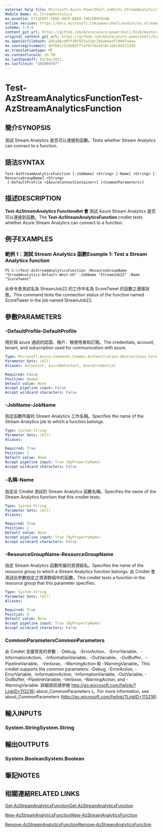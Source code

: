 ```yaml
---
external help file: Microsoft.Azure.PowerShell.Cmdlets.StreamAnalytics.dll-Help.xml
Module Name: Az.StreamAnalytics
ms.assetid: E711FBFF-FB6D-4DFD-BAE8-7961EB4FD16B
online version: https://docs.microsoft.com/powershell/module/az.streamanalytics/test-azstreamanalyticsfunction
schema: 2.0.0
content_git_url: https://github.com/Azure/azure-powershell/blob/master/src/StreamAnalytics/StreamAnalytics/help/Test-AzStreamAnalyticsFunction.md
original_content_git_url: https://github.com/Azure/azure-powershell/blob/master/src/StreamAnalytics/StreamAnalytics/help/Test-AzStreamAnalyticsFunction.md
ms.openlocfilehash: d45a46cd0ff38f925a218c2bbab6edf70b97a4ea
ms.sourcegitcommit: 4dfb0cc533b83f77afdcfbe2618c1e6c8d221330
ms.translationtype: MT
ms.contentlocale: zh-TW
ms.lasthandoff: 03/04/2021
ms.locfileid: "101904797"
---
```

# <span data-ttu-id="db5b1-101">Test-AzStreamAnalyticsFunction</span><span class="sxs-lookup"><span data-stu-id="db5b1-101">Test-AzStreamAnalyticsFunction</span></span>

## <span data-ttu-id="db5b1-102">簡介</span><span class="sxs-lookup"><span data-stu-id="db5b1-102">SYNOPSIS</span></span>
<span data-ttu-id="db5b1-103">測試 Stream Analytics 是否可以連接到函數。</span><span class="sxs-lookup"><span data-stu-id="db5b1-103">Tests whether Stream Analytics can connect to a function.</span></span>

## <span data-ttu-id="db5b1-104">語法</span><span class="sxs-lookup"><span data-stu-id="db5b1-104">SYNTAX</span></span>

```
Test-AzStreamAnalyticsFunction [-JobName] <String> [-Name] <String> [-ResourceGroupName] <String>
 [-DefaultProfile <IAzureContextContainer>] [<CommonParameters>]
```

## <span data-ttu-id="db5b1-105">描述</span><span class="sxs-lookup"><span data-stu-id="db5b1-105">DESCRIPTION</span></span>
<span data-ttu-id="db5b1-106">**Test-AzStreamAnalytics Functiondlet 會** 測試 Azure Stream Analytics 是否可以連接到函數。</span><span class="sxs-lookup"><span data-stu-id="db5b1-106">The **Test-AzStreamAnalyticsFunction** cmdlet tests whether Azure Stream Analytics can connect to a function.</span></span>

## <span data-ttu-id="db5b1-107">例子</span><span class="sxs-lookup"><span data-stu-id="db5b1-107">EXAMPLES</span></span>

### <span data-ttu-id="db5b1-108">範例 1：測試 Stream Analytics 函數</span><span class="sxs-lookup"><span data-stu-id="db5b1-108">Example 1: Test a Stream Analytics function</span></span>
```
PS C:\>Test-AzStreamAnalyticsFunction -ResourceGroupName "StreamAnalytics-Default-West-US" -JobName "StreamJob22" -Name "ScoreTweet"
```

<span data-ttu-id="db5b1-109">此命令會測試名為 StreamJob22 的工作中名為 ScoreTweet 的函數之連接狀態。</span><span class="sxs-lookup"><span data-stu-id="db5b1-109">This command tests the connection status of the function named ScoreTweet in the job named StreamJob22.</span></span>

## <span data-ttu-id="db5b1-110">參數</span><span class="sxs-lookup"><span data-stu-id="db5b1-110">PARAMETERS</span></span>

### <span data-ttu-id="db5b1-111">-DefaultProfile</span><span class="sxs-lookup"><span data-stu-id="db5b1-111">-DefaultProfile</span></span>
<span data-ttu-id="db5b1-112">用於與 azure 通訊的認證、帳戶、租使用者和訂閱。</span><span class="sxs-lookup"><span data-stu-id="db5b1-112">The credentials, account, tenant, and subscription used for communication with azure.</span></span>

```yaml
Type: Microsoft.Azure.Commands.Common.Authentication.Abstractions.Core.IAzureContextContainer
Parameter Sets: (All)
Aliases: AzContext, AzureRmContext, AzureCredential

Required: False
Position: Named
Default value: None
Accept pipeline input: False
Accept wildcard characters: False
```

### <span data-ttu-id="db5b1-113">-JobName</span><span class="sxs-lookup"><span data-stu-id="db5b1-113">-JobName</span></span>
<span data-ttu-id="db5b1-114">指定函數所屬的 Stream Analytics 工作名稱。</span><span class="sxs-lookup"><span data-stu-id="db5b1-114">Specifies the name of the Stream Analytics job to which a function belongs.</span></span>

```yaml
Type: System.String
Parameter Sets: (All)
Aliases:

Required: True
Position: 1
Default value: None
Accept pipeline input: True (ByPropertyName)
Accept wildcard characters: False
```

### <span data-ttu-id="db5b1-115">-名稱</span><span class="sxs-lookup"><span data-stu-id="db5b1-115">-Name</span></span>
<span data-ttu-id="db5b1-116">指定此 Cmdlet 測試的 Stream Analytics 函數名稱。</span><span class="sxs-lookup"><span data-stu-id="db5b1-116">Specifies the name of the Stream Analytics function that this cmdlet tests.</span></span>

```yaml
Type: System.String
Parameter Sets: (All)
Aliases:

Required: True
Position: 2
Default value: None
Accept pipeline input: True (ByPropertyName)
Accept wildcard characters: False
```

### <span data-ttu-id="db5b1-117">-ResourceGroupName</span><span class="sxs-lookup"><span data-stu-id="db5b1-117">-ResourceGroupName</span></span>
<span data-ttu-id="db5b1-118">指定 Stream Analytics 函數所屬的資源組名。</span><span class="sxs-lookup"><span data-stu-id="db5b1-118">Specifies the name of the resource group to which a Stream Analytics function belongs.</span></span>
<span data-ttu-id="db5b1-119">此 Cmdlet 會測試此參數指定之資源群組中的函數。</span><span class="sxs-lookup"><span data-stu-id="db5b1-119">This cmdlet tests a function in the resource group that this parameter specifies.</span></span>

```yaml
Type: System.String
Parameter Sets: (All)
Aliases:

Required: True
Position: 0
Default value: None
Accept pipeline input: True (ByPropertyName)
Accept wildcard characters: False
```

### <span data-ttu-id="db5b1-120">CommonParameters</span><span class="sxs-lookup"><span data-stu-id="db5b1-120">CommonParameters</span></span>
<span data-ttu-id="db5b1-121">此 Cmdlet 支援常見的參數：-Debug、-ErrorAction、-ErrorVariable、-InformationAction、-InformationVariable、-OutVariable、-OutBuffer、-PipelineVariable、-Verbose、-WarningAction 和 -WarningVariable。</span><span class="sxs-lookup"><span data-stu-id="db5b1-121">This cmdlet supports the common parameters: -Debug, -ErrorAction, -ErrorVariable, -InformationAction, -InformationVariable, -OutVariable, -OutBuffer, -PipelineVariable, -Verbose, -WarningAction, and -WarningVariable.</span></span> <span data-ttu-id="db5b1-122">詳細資訊請參閱 http://go.microsoft.com/fwlink/?LinkID=113216) about_CommonParameters (。</span><span class="sxs-lookup"><span data-stu-id="db5b1-122">For more information, see about_CommonParameters (http://go.microsoft.com/fwlink/?LinkID=113216).</span></span>

## <span data-ttu-id="db5b1-123">輸入</span><span class="sxs-lookup"><span data-stu-id="db5b1-123">INPUTS</span></span>

### <span data-ttu-id="db5b1-124">System.String</span><span class="sxs-lookup"><span data-stu-id="db5b1-124">System.String</span></span>

## <span data-ttu-id="db5b1-125">輸出</span><span class="sxs-lookup"><span data-stu-id="db5b1-125">OUTPUTS</span></span>

### <span data-ttu-id="db5b1-126">System.Boolean</span><span class="sxs-lookup"><span data-stu-id="db5b1-126">System.Boolean</span></span>

## <span data-ttu-id="db5b1-127">筆記</span><span class="sxs-lookup"><span data-stu-id="db5b1-127">NOTES</span></span>

## <span data-ttu-id="db5b1-128">相關連結</span><span class="sxs-lookup"><span data-stu-id="db5b1-128">RELATED LINKS</span></span>

[<span data-ttu-id="db5b1-129">Get-AzStreamAnalyticsFunction</span><span class="sxs-lookup"><span data-stu-id="db5b1-129">Get-AzStreamAnalyticsFunction</span></span>](./Get-AzStreamAnalyticsFunction.md)

[<span data-ttu-id="db5b1-130">New-AzStreamAnalyticsFunction</span><span class="sxs-lookup"><span data-stu-id="db5b1-130">New-AzStreamAnalyticsFunction</span></span>](./New-AzStreamAnalyticsFunction.md)

[<span data-ttu-id="db5b1-131">Remove-AzStreamAnalyticsFunction</span><span class="sxs-lookup"><span data-stu-id="db5b1-131">Remove-AzStreamAnalyticsFunction</span></span>](./Remove-AzStreamAnalyticsFunction.md)


